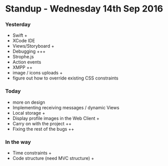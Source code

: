 # Standup - Wednesday 14th Sep 2016

### Yesterday
- Swift +
- XCode IDE
- Views/Storyboard +
- Debugging +++
- Strophe.js
- Action events
- XMPP ++
- image / icons uploads +
- figure out how to override existing CSS constraints

### Today
- more on design
- Implementing receiving messages / dynamic Views
- Local storage +
- Display profile images in the Web Client +
- Carry on with the project ++
- Fixing the rest of the bugs ++

### In the way
- Time constraints +
- Code structure (need MVC structure) +
